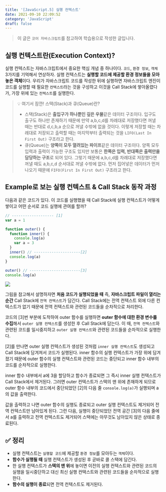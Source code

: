 ```yaml
---
title: '[JavaScript.5] 실행 컨텍스트'
date: 2021-09-10 22:09:52
category: 'JavaScript'
draft: false
---
```


> 이 글은 `코어 자바스크립트`를 참고하여 학습용으로 작성한 글입니다.

## 실행 컨텍스트란(Execution Context)?

실행 컨텍스트는 자바스크립트에서 중요한 핵심 개념 중 하나이다.
`코드`, `환경 정보`, `객체` 3가지를 기억해서 연상하자. 실행 컨텍스트는 **실행할 코드에 제공할 환경 정보들을 모아놓은 객체**이다.
우리가 자바스크립트 코드를 작성한 뒤에 실행하면 자바스크립트 엔진이 코드를 실행할 때 필요한 `컨텍스트`라는 것을 구성하고 이것을 Call Stack에 쌓아올렸다가, 가장 위에 있는 `컨텍스트`를 실행한다.

> 💡 여기서 잠깐! 스택(Stack)과 큐(Queue)란?
>
> - 스택(Stack)은 **출입구가 하나뿐인 깊은 우물**같은 데이터 구조이다. 입구도 출구도 하나만 존재하기 때문에 만약 a,b,c,d를 차례대로 저장했다면 꺼낼 때는 반대로 d,c,b,a 순으로 꺼낼 수밖에 없을 것이다. 이렇게 저장할 때는 차례대로 저장되고 출력할 때는 마지막부터 출력되는 것을 `LIFO(Last In First Out)` 구조라고 한다.
> - 큐(Queue)는 **양쪽이 모두 열려있는 파이프**같은 데이터 구조이다. 양쪽 모두 입력과 출력이 가능한 구조도 있지만 보통은 **한쪽은 입력, 반대쪽은 출력만을 담당하는 구조**로 되어 있다. 그렇기 때문에 a,b,c,d를 차례대로 저장했다면 꺼낼 때도 a,b,c,d 순서대로 꺼낼 수밖에 없다. 먼저 집어넣은 데이터가 먼저 나오기 때문에 `FIFO(First In First Out)` 구조라고 한다.

## Example로 보는 실행 컨텍스트 & Call Stack 동작 과정

다음과 같은 코드가 있다. 이 코드를 실행했을 때 Call Stack에 실행 컨텍스트가 어떻게 쌓이고 어떤 순서로 코드 실행에 관여를 할까?

```javascript
// ------------------- [1]
var a = 1

function outer() {
  function inner() {
    console.log(a)
    var a = 3
  }
  inner() // ---------------------[2]
  console.log(a)
}

outer() // -----------------------[3]
console.log(a)
```

![](https://images.velog.io/images/silviaoh/post/bc9f6dcc-cdf3-4446-b94e-5147f244827e/123502647-ea50eb00-d688-11eb-93e7-27bc3e2f8892.png)

그림을 참고해서 설명하자면 **처음 코드가 실행되었을 때** 즉, **자바스크립트 파일이 열리는 순간** Call Stack에 `전역 컨텍스트`가 담긴다. Call Stack에는 전역 컨텍스트 외에 다른 컨텍스트가 없기 때문에 전역 컨텍스트와 관련된 코드들을 순차적으로 처리한다.

코드의 [3]번 부분에 도착하여 outer 함수를 실행하면 **outer 함수에 대한 환경 변수를 수집**해서 `outer 실행 컨텍스트`를 생성한 후 Call Stack에 담는다. 이 때, `전역 컨텍스트`와 관련된 코드를 일시중지하고 `outer 실행 컨텍스트`와 관련된 코드들을 순차적으로 실행한다.

[2]를 만나면 outer 실행 컨텍스트가 생성된 것처럼 `inner 실행 컨텍스트`도 생성되고 Call Stack에 담겨져서 코드가 실행된다. inner 함수의 실행 컨텍스트가 가장 위에 담겨졌기 때문에 outer 함수의 실행 컨텍스트와 관련된 코드는 중단되고 inner 함수 내부의 코드를 순차적으로 실행한다.

inner 함수 내부에서 a에 3을 할당하고 함수가 종료되면 그 즉시 inner 실행 컨텍스트가 Call Stack에서 제거된다. 그러면 outer 컨텍스트가 스택의 맨 위에 존재하게 되므로 outer 함수 내부의 코드에서 중단되었던 [2]의 다음 줄 `console.log(a)`가 실행되며 a의 값을 출력한다.

값을 출력하고 나면 outer 함수의 실행도 종료되고 outer 실행 컨텍스트도 제거되어 전역 컨텍스트만 남아있게 된다. 그런 다음, 실행이 중단되었던 전역 공간 [3]의 다음 줄에서 a를 출력하고 전역 컨텍스트도 제거되어 스택에는 아무것도 남아있지 않은 상태로 종료된다.

## ✅ 정리

- 실행 컨텍스트는 `실행할 코드`에 제공할 `환경 정보`를 모아두는 `객체`이다.
- **함수가 실행될 때** 실행 컨텍스트가 생성된 후 곧바로 콜 스택에 담긴다.
- 한 실행 컨텍스트가 **스택의 맨 위**에 놓이면 이전의 실행 컨텍스트와 관련된 코드의 실행을 일시중단하고 대신 최신 실행 컨택스트와 관련된 코드들을 순차적으로 실행한다.
- **함수의 실행이 종료**되면 전역 컨텍스트도 제거된다.
